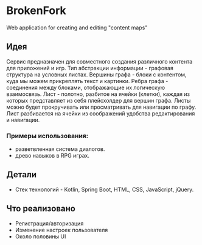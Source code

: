 # BrokenFork
Web application for creating and editing "content maps"

## Идея
Сервис предназначен для совместного создания различного контента для приложений и игр.
Тип абстракции информации - графовая структура на условных листах.
Вершины графа - блоки с контентом, куда мы можем прикреплять текст и картинки.
Ребра графа - соединения между блоками, отображающие их логическую взаимосвязь.
Лист - полотно, разбитое на ячейки (клетки), каждая из которых представляет из себя плейсхолдер для вершин графа. Листы можно будет прокручивать или просматривать для навигации по графу.
Лист разбивается на ячейки из соображений удобства редактирования и навигации.

### Примеры использования:
- разветвленная система диалогов.
- древо навыков в RPG играх.

## Детали
- Стек технологий - Kotlin, Spring Boot, HTML, CSS, JavaScript, jQuery.

## Что реализовано
- Регистрация/авторизация
- Изменение настроек пользователя
- Около половины UI

